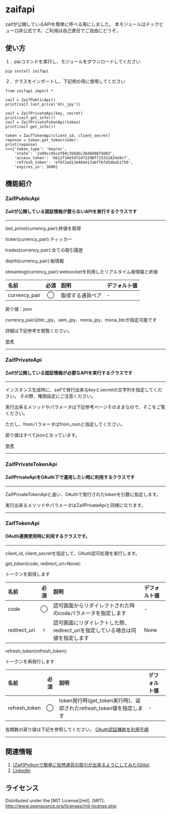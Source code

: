 zaifapi
======================
zaifが公開しているAPIを簡単に呼べる用にしました。
本モジュールはテックビューロ非公式です。ご利用は自己責任でご自由にどうぞ。

使い方
------
１．pipコマンドを実行し、モジュールをダウンロードしてください

    pip install zaifapi

２．クラスをインポートし、下記例の用に使用してください

    from zaifapi import *
    
    zaif = ZaifPublicApi()
    print(zaif.last_price('btc_jpy'))
    
    zaif = ZaifPrivateApi(key, secret)
    print(zaif.get_info())
    zaif = ZaifPrivateTokenApi(token)
    print(zaif.get_info())
    
    token = ZaifTokenApi(client_id, client_secret)
    reponse = token.get_token(code):
    print(reponse)
    >>>{'token_type': 'bearer',
        'state': '2a99cc45cef04c358dbc26db880f9d03',
        'access_token': 'bb12f3de5df2472290ff15331824a9cf', 
        'refresh_token': 'ef972ad13e484e17abffbfd5dba51750', 
        'expires_in': 3600}
    

機能紹介
------
### ZaifPublicApi
#### Zaifが公開している認証情報が要らないAPIを実行するクラスです
***
last_price(currency_pair):終値を取得

ticker(currency_pair):ティッカー

trades(currency_pair):全ての取引履歴

depth(currency_pair):板情報

streaming(currency_pair):websocketを利用したリアルタイム板情報と終値

| 名前 | 必須 | 説明 | デフォルト値 | 
|:-----------|:------------:|:-----------|:-----------| 
| currency_pair | ◯ | 取得する通貨ペア | - | 
戻り値：json

currency_pairはbtc_jpy、xem_jpy、mona_jpy、mona_btcが指定可能です

詳細は下記参考を御覧ください。

[参考](https://corp.zaif.jp/api-docs/)
***

### ZaifPrivateApi
#### Zaifが公開している認証情報が必要なAPIを実行するクラスです
***
インスタンス生成時に、zaifで発行出来るkeyとsecretの文字列を指定してください。
その際、権限設定にご注意ください。

実行出来るメソッドやパラメータは下記参考ページそのままなので、そこをご覧ください。

ただし、fromパラメータはfrom_numと指定してください。

戻り値はすべてjsonとなっています。

[参考](https://corp.zaif.jp/api-docs/trade-api/)
***

### ZaifPrivateTokenApi
#### ZaifPrivateApiをOAuth下で運用したい時に利用するクラスです
***
ZaifPrivateTokenApiと違い、OAuthで発行されたtokenを引数に指定します。

実行出来るメソッドやパラメータはZaifPrivateApiと同様になります。

***

### ZaifTokenApi
#### OAuth連携使用時に利用するクラスです。
***
client_id, client_secretを指定して、OAuth認可処理を実行します。

get_token(code, redirect_uri=None):

トークンを取得します

| 名前 | 必須 | 説明 | デフォルト値 | 
|:-----------|:------------:|:-----------|:-----------| 
| code | ◯ | 認可画面からリダイレクトされた時のcodeパラメータを指定します | - |
| redirect_uri | ☓ | 認可画面にリダイレクトした際、redirect_uriを指定している場合は同値を指定します | None |

refresh_token(refresh_token):

トークンを再発行します

| 名前 | 必須 | 説明 | デフォルト値 | 
|:-----------|:------------:|:-----------|:-----------| 
| refresh_token | ◯ | token発行時(get_token実行時)、返却されたrefresh_token値を指定します | - |

各関数の戻り値は下記を参照してください。
[OAuth認証機能を利用手順](https://corp.zaif.jp/api-docs/oauth/)

***


関連情報
--------
1. [[Zaif]Pythonで簡単に仮想通貨の取引が出来るようにしてみた(Qiita)](http://qiita.com/Akira-Taniguchi/items/e52930c881adc6ecfe07)
2. [LinkedIn](https://jp.linkedin.com/in/akirataniguchi1)
 
ライセンス
----------
Distributed under the [MIT License][mit].
[MIT]: http://www.opensource.org/licenses/mit-license.php
